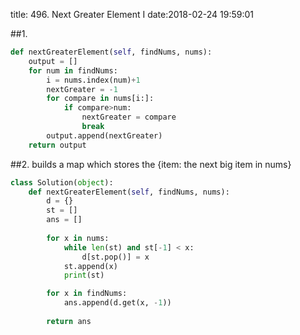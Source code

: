 title: 496. Next Greater Element I
date:2018-02-24 19:59:01

##1.
```python
def nextGreaterElement(self, findNums, nums):
    output = []
    for num in findNums:
        i = nums.index(num)+1
        nextGreater = -1
        for compare in nums[i:]:
            if compare>num:
                nextGreater = compare
                break
        output.append(nextGreater)
    return output
```

##2. builds a map which stores the {item: the next big item in nums}
```python
class Solution(object):
    def nextGreaterElement(self, findNums, nums):
        d = {}
        st = []
        ans = []
        
        for x in nums:
            while len(st) and st[-1] < x:
                d[st.pop()] = x
            st.append(x)
            print(st)

        for x in findNums:
            ans.append(d.get(x, -1))
            
        return ans
```